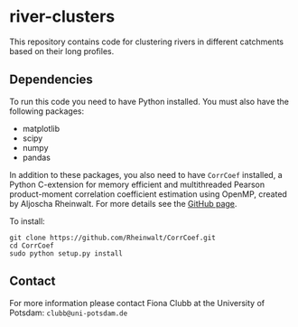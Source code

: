 # river-clusters

This repository contains code for clustering rivers in different catchments based on their long profiles.

## Dependencies

To run this code you need to have Python installed. You must also have the following packages:

* matplotlib
* scipy
* numpy
* pandas


In addition to these packages, you also need to have `CorrCoef` installed, a Python C-extension for memory efficient and multithreaded Pearson product-moment correlation coefficient estimation using OpenMP, created by Aljoscha Rheinwalt. For more details see the [GitHub page](https://github.com/UP-RS-ESP/CorrCoef).

To install:

```
git clone https://github.com/Rheinwalt/CorrCoef.git
cd CorrCoef
sudo python setup.py install
```
## Contact

For more information please contact Fiona Clubb at the University of Potsdam: `clubb@uni-potsdam.de`
